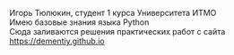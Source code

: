 Игорь Тюлюкин, студент 1 курса Университета ИТМО <br/>
Имею базовые знания языка Python <br/>
Сюда заливаются решения практических работ с сайта <https://dementiy.github.io>
